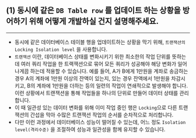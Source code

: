 ## (1) 동시에 같은 `DB Table row` 를 업데이트 하는 상황을 방어하기 위해 어떻게 개발하실 건지 설명해주세요.
-----
- 동시에 같은 데이터베이스 테이블 행을 업데이트하는 상황을 막기 위해, `트랜잭션의 Locking Isolation level` 을 사용합니다. 
- `트랜잭션` 이란, 데이터베이스 상태를 변화시키기 위한 최소한의 작업 단위를 뜻하는데 여러 쿼리 작업을 한 트랙잭션으로 묶어 모든 쿼리가 성공해야 해당 변화가 일어나게끔 하는데 적용할 수 있습니다. 
  예를 들어, A가 B에게 1만원을 계좌로 송금하는 경우 A의 계좌에 1만원 이상의 잔액이 있는지, 있는 경우 잔액에서 1만원을 차감시키고, B의 계좌에 1만원을 더하는 등의 일련의 작업이 연쇄적으로 발생해야 합니다. 이런 상황에서 트랜잭션을 통해 작업들을 하나의 단위로 만들어 데이터 상태를 관리합니다.
- 이 때 일관성 있는 데이터 변화를 위해 이미 작업 중인 행은 `Locking`으로 다른 트랜잭션의 간섭을 막아 수많은 트랜잭션 작업의 순서를 순차적으로 처리합니다. 
- 다만 이런 과정에서 데이터베이스 성능이 떨어질 수 있는데, 어느 정도 `Isolation level(격리수준)` 을 조절하여 성능과 일관성을 함께 유지할 수 있습니다.
